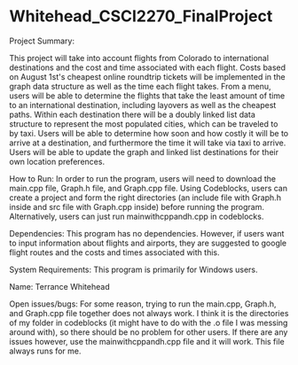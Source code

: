 # Whitehead_CSCI2270_FinalProject

Project Summary:

This project will take into account flights from Colorado to international destinations and the cost and time associated with each flight. Costs based on August 1st's cheapest online roundtrip tickets will be implemented in the graph data structure as well as the time each flight takes. From a menu, users will be able to determine the flights that take the least amount of time to an international destination, including layovers as well as the cheapest paths. Within each destination there will be a doubly linked list data structure to represent the most populated cities, which can be traveled to by taxi. Users will be able to determine how soon and how costly it will be to arrive at a destination, and furthermore the time it will take via taxi to arrive. Users will be able to update the graph and linked list destinations for their own location preferences.

How to Run:
In order to run the program, users will need to download the main.cpp file, Graph.h file, and Graph.cpp file. Using Codeblocks, users can create a project and form the right directories (an include file with Graph.h inside and src file with Graph.cpp inside) before running the program. Alternatively, users can just run mainwithcppandh.cpp in codeblocks.

Dependencies:
This program has no dependencies. However, if users want to input information about flights and airports, they are suggested to google flight routes and the costs and times associated with this.

System Requirements:
This program is primarily for Windows users.

Name:
Terrance Whitehead

Open issues/bugs:
For some reason, trying to run the main.cpp, Graph.h, and Graph.cpp file together does not always work. I think it is the directories of my folder in codeblocks (it might have to do with the .o file I was messing around with), so there should be no problem for other users. If there are any issues however, use the mainwithcppandh.cpp file and it will work. This file always runs for me.
